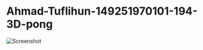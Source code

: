 # Ahmad-Tuflihun-149251970101-194-3D-pong
![Screenshot](https://i.ibb.co/jGTh8cz/2022-06-24-14-45-47-Ahmad-Tuflihun-149251970101-194-3-D-pong.png)
